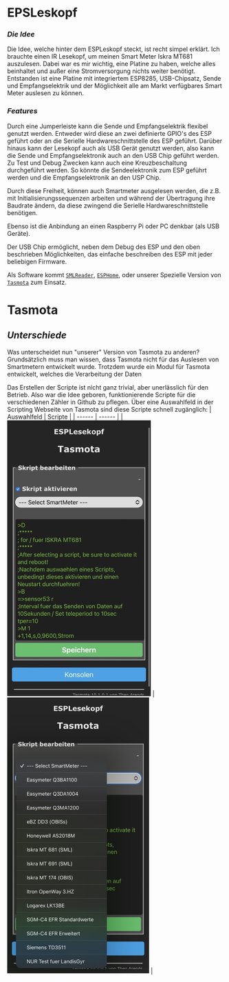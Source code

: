 # EPSLeskopf

### _Die Idee_
Die Idee, welche hinter dem ESPLeskopf steckt, ist recht simpel erklärt. Ich brauchte einen IR Lesekopf, um meinen Smart Meter Iskra MT681 auszulesen. Dabei war es mir wichtig, eine Platine zu haben, welche alles beinhaltet und außer eine Stromversorgung nichts weiter benötigt. Entstanden ist eine Platine mit integriertem ESP8285, USB-Chipsatz, Sende und Empfangselektrik und der Möglichkeit alle am Markt verfügbares Smart Meter auslesen zu können.

### _Features_
Durch eine Jumperleiste kann die Sende und Empfangselektrik flexibel genutzt werden.
Entweder wird diese an zwei definierte GPIO's des ESP geführt oder an die Serielle Hardwareschnittstelle des ESP geführt. Darüber hinaus kann der Lesekopf auch als USB Gerät genutzt werden, also kann die Sende und Empfangselektronik auch an den USB Chip geführt werden. Zu Test und Debug Zwecken kann auch eine Kreuzbeschaltung durchgeführt werden. So könnte die Sendeelektronik zum ESP geführt werden und die Empfangselektronik an den USP Chip.

Durch diese Freiheit, können auch Smartmeter ausgelesen werden, die z.B. mit Initialisierungssequenzen arbeiten und während der Übertragung ihre Baudrate ändern, da diese zwingend die Serielle Hardwareschnittstelle benötigen.

Ebenso ist die Anbindung an einen Raspberry Pi oder PC denkbar (als USB Geräte).

Der USB Chip ermöglicht, neben dem Debug des ESP und den oben beschrieben Möglichkeiten, das einfache beschreiben des ESP mit jeder beliebigen Firmware.

Als Software kommt [`SMLReader`](https://github.com/mruettgers/SMLReader), [`ESPHome`](https://github.com/esphome), oder unserer Spezielle Version von [`Tasmota`](https://github.com/esplesekopf/Tasmota) zum Einsatz. 

# Tasmota
## _Unterschiede_

Was unterscheidet nun "unserer" Version von Tasmota zu anderen?
Grundsätzlich muss man wissen, dass Tasmota nicht für das Auslesen von Smartmetern entwickelt wurde. Trotzdem wurde ein Modul für Tasmota entwickelt, welches die Verarbeitung der Daten 

Das Erstellen der Scripte ist nicht ganz trivial, aber unerlässlich für den Betrieb. Also war die Idee geboren, funktionierende Scripte für die verschiedenen Zähler in Github zu pflegen. Über eine Auswahlfeld in der Scripting Webseite von Tasmota sind diese Scripte schnell zugänglich:
| Auswahlfeld | Scripte |
| ------ | ------ |
| ![ESPLesekopf](https://github.com/esplesekopf/esplesekopf/blob/main/PIC/IMG_9268.jpg) | ![ESPLesekopf](https://github.com/esplesekopf/esplesekopf/blob/main/PIC/IMG_9269.jpg) |
